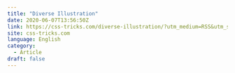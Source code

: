 ```yaml
---
title: "Diverse Illustration"
date: 2020-06-07T13:56:50Z
link: https://css-tricks.com/diverse-illustration/?utm_medium=RSS&utm_source=news.12bit.vn
site: css-tricks.com
language: English
category:
  - Article
draft: false
---
```

